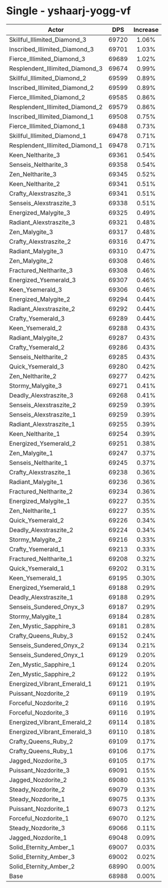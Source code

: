 # Single - yshaarj-yogg-vf
| Actor | DPS | Increase |
|---|:---:|:---:|
|Skillful_Illimited_Diamond_3|69720|1.06%|
|Inscribed_Illimited_Diamond_3|69701|1.03%|
|Fierce_Illimited_Diamond_3|69689|1.02%|
|Resplendent_Illimited_Diamond_3|69674|0.99%|
|Skillful_Illimited_Diamond_2|69599|0.89%|
|Inscribed_Illimited_Diamond_2|69599|0.89%|
|Fierce_Illimited_Diamond_2|69585|0.86%|
|Resplendent_Illimited_Diamond_2|69579|0.86%|
|Inscribed_Illimited_Diamond_1|69508|0.75%|
|Fierce_Illimited_Diamond_1|69488|0.73%|
|Skillful_Illimited_Diamond_1|69478|0.71%|
|Resplendent_Illimited_Diamond_1|69478|0.71%|
|Keen_Neltharite_3|69361|0.54%|
|Senseis_Neltharite_3|69358|0.54%|
|Zen_Neltharite_3|69345|0.52%|
|Keen_Neltharite_2|69341|0.51%|
|Crafty_Alexstraszite_3|69341|0.51%|
|Senseis_Alexstraszite_3|69338|0.51%|
|Energized_Malygite_3|69325|0.49%|
|Radiant_Alexstraszite_3|69321|0.48%|
|Zen_Malygite_3|69317|0.48%|
|Crafty_Alexstraszite_2|69316|0.47%|
|Radiant_Malygite_3|69310|0.47%|
|Zen_Malygite_2|69308|0.46%|
|Fractured_Neltharite_3|69308|0.46%|
|Energized_Ysemerald_3|69307|0.46%|
|Keen_Ysemerald_3|69306|0.46%|
|Energized_Malygite_2|69294|0.44%|
|Radiant_Alexstraszite_2|69292|0.44%|
|Crafty_Ysemerald_3|69289|0.44%|
|Keen_Ysemerald_2|69288|0.43%|
|Radiant_Malygite_2|69287|0.43%|
|Crafty_Ysemerald_2|69286|0.43%|
|Senseis_Neltharite_2|69285|0.43%|
|Quick_Ysemerald_3|69280|0.42%|
|Zen_Neltharite_2|69277|0.42%|
|Stormy_Malygite_3|69271|0.41%|
|Deadly_Alexstraszite_3|69268|0.41%|
|Senseis_Alexstraszite_2|69259|0.39%|
|Senseis_Alexstraszite_1|69259|0.39%|
|Radiant_Alexstraszite_1|69255|0.39%|
|Keen_Neltharite_1|69254|0.39%|
|Energized_Ysemerald_2|69251|0.38%|
|Zen_Malygite_1|69247|0.37%|
|Senseis_Neltharite_1|69245|0.37%|
|Crafty_Alexstraszite_1|69238|0.36%|
|Radiant_Malygite_1|69236|0.36%|
|Fractured_Neltharite_2|69234|0.36%|
|Energized_Malygite_1|69227|0.35%|
|Zen_Neltharite_1|69227|0.35%|
|Quick_Ysemerald_2|69226|0.34%|
|Deadly_Alexstraszite_2|69224|0.34%|
|Stormy_Malygite_2|69216|0.33%|
|Crafty_Ysemerald_1|69213|0.33%|
|Fractured_Neltharite_1|69208|0.32%|
|Quick_Ysemerald_1|69202|0.31%|
|Keen_Ysemerald_1|69195|0.30%|
|Energized_Ysemerald_1|69188|0.29%|
|Deadly_Alexstraszite_1|69188|0.29%|
|Senseis_Sundered_Onyx_3|69187|0.29%|
|Stormy_Malygite_1|69184|0.28%|
|Zen_Mystic_Sapphire_3|69181|0.28%|
|Crafty_Queens_Ruby_3|69152|0.24%|
|Senseis_Sundered_Onyx_2|69134|0.21%|
|Senseis_Sundered_Onyx_1|69129|0.20%|
|Zen_Mystic_Sapphire_1|69124|0.20%|
|Zen_Mystic_Sapphire_2|69122|0.19%|
|Energized_Vibrant_Emerald_1|69121|0.19%|
|Puissant_Nozdorite_2|69119|0.19%|
|Forceful_Nozdorite_2|69116|0.19%|
|Forceful_Nozdorite_3|69116|0.19%|
|Energized_Vibrant_Emerald_2|69114|0.18%|
|Energized_Vibrant_Emerald_3|69110|0.18%|
|Crafty_Queens_Ruby_2|69109|0.17%|
|Crafty_Queens_Ruby_1|69106|0.17%|
|Jagged_Nozdorite_3|69105|0.17%|
|Puissant_Nozdorite_3|69091|0.15%|
|Jagged_Nozdorite_2|69080|0.13%|
|Steady_Nozdorite_2|69079|0.13%|
|Steady_Nozdorite_1|69075|0.13%|
|Puissant_Nozdorite_1|69073|0.12%|
|Forceful_Nozdorite_1|69070|0.12%|
|Steady_Nozdorite_3|69066|0.11%|
|Jagged_Nozdorite_1|69048|0.09%|
|Solid_Eternity_Amber_1|69007|0.03%|
|Solid_Eternity_Amber_3|69002|0.02%|
|Solid_Eternity_Amber_2|68990|0.00%|
|Base|68988|0.00%|
